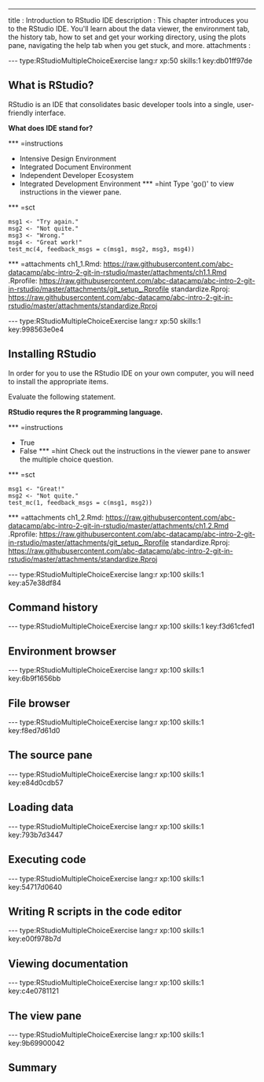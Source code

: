 ---
title       : Introduction to RStudio IDE
description : This chapter introduces you to the RStudio IDE. You'll learn about the data viewer, the environment tab, the history tab, how to set and get your working directory, using the plots pane, navigating the help tab when you get stuck, and more.
attachments :


--- type:RStudioMultipleChoiceExercise lang:r xp:50 skills:1 key:db01ff97de
## What is RStudio?

RStudio is an IDE that consolidates basic developer tools into a single, user-friendly interface.

<strong>What does IDE stand for?</strong>

*** =instructions
- Intensive Design Environment
- Integrated Document Environment
- Independent Developer Ecosystem
- Integrated Development Environment
*** =hint
Type 'go()' to view instructions in the viewer pane.

*** =sct
```{r,eval=FALSE}
msg1 <- "Try again."
msg2 <- "Not quite."
msg3 <- "Wrong."
msg4 <- "Great work!"
test_mc(4, feedback_msgs = c(msg1, msg2, msg3, msg4))
```

*** =attachments
ch1_1.Rmd: https://raw.githubusercontent.com/abc-datacamp/abc-intro-2-git-in-rstudio/master/attachments/ch1.1.Rmd
.Rprofile: https://raw.githubusercontent.com/abc-datacamp/abc-intro-2-git-in-rstudio/master/attachments/git_setup_.Rprofile
standardize.Rproj: https://raw.githubusercontent.com/abc-datacamp/abc-intro-2-git-in-rstudio/master/attachments/standardize.Rproj

--- type:RStudioMultipleChoiceExercise lang:r xp:50 skills:1 key:998563e0e4
## Installing RStudio

In order for you to use the RStudio IDE on your own computer, you will need to install the appropriate items.

Evaluate the following statement.


<strong>RStudio requres the R programming language.</strong>

*** =instructions
- True
- False
*** =hint
Check out the instructions in the viewer pane to answer the multiple choice question.

*** =sct
```{r,eval=FALSE}
msg1 <- "Great!"
msg2 <- "Not quite."
test_mc(1, feedback_msgs = c(msg1, msg2))
```
*** =attachments
ch1_2.Rmd: https://raw.githubusercontent.com/abc-datacamp/abc-intro-2-git-in-rstudio/master/attachments/ch1.2.Rmd
.Rprofile: https://raw.githubusercontent.com/abc-datacamp/abc-intro-2-git-in-rstudio/master/attachments/git_setup_.Rprofile
standardize.Rproj: https://raw.githubusercontent.com/abc-datacamp/abc-intro-2-git-in-rstudio/master/attachments/standardize.Rproj

--- type:RStudioMultipleChoiceExercise lang:r xp:100 skills:1 key:a57e38df84
## Command history

--- type:RStudioMultipleChoiceExercise lang:r xp:100 skills:1 key:f3d61cfed1
## Environment browser

--- type:RStudioMultipleChoiceExercise lang:r xp:100 skills:1 key:6b9f1656bb
## File browser

--- type:RStudioMultipleChoiceExercise lang:r xp:100 skills:1 key:f8ed7d61d0
## The source pane

--- type:RStudioMultipleChoiceExercise lang:r xp:100 skills:1 key:e84d0cdb57
## Loading data

--- type:RStudioMultipleChoiceExercise lang:r xp:100 skills:1 key:793b7d3447
## Executing code

--- type:RStudioMultipleChoiceExercise lang:r xp:100 skills:1 key:54717d0640
## Writing R scripts in the code editor

--- type:RStudioMultipleChoiceExercise lang:r xp:100 skills:1 key:e00f978b7d
## Viewing documentation 

--- type:RStudioMultipleChoiceExercise lang:r xp:100 skills:1 key:c4e0781121
## The view pane 

--- type:RStudioMultipleChoiceExercise lang:r xp:100 skills:1 key:9b69900042
## Summary
